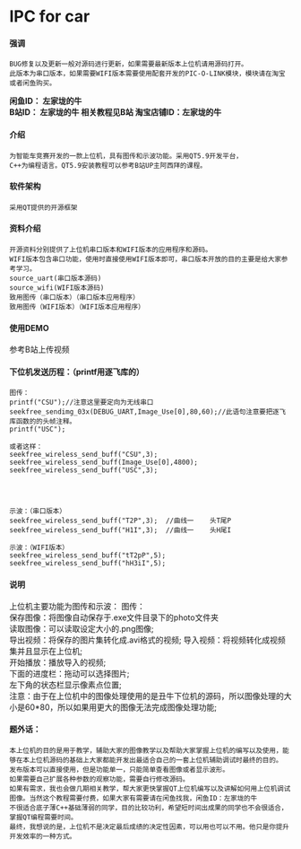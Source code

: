 # IPC for car
#### 强调 
    BUG修复以及更新一般对源码进行更新，如果需要最新版本上位机请用源码打开。
    此版本为串口版本，如果需要WIFI版本需要使用配套开发的PIC-O-LINK模块，模块请在淘宝或者闲鱼购买。

 **闲鱼ID： 左家垅的牛  
B站ID：     左家垅的牛  相关教程见B站
淘宝店铺ID：左家垅的牛** 

#### 介绍
    为智能车竞赛开发的一款上位机，具有图传和示波功能。采用QT5.9开发平台，
    C++为编程语言。QT5.9安装教程可以参考B站UP主阿西拜的课程。

#### 软件架构
    采用QT提供的开源框架
    
#### 资料介绍
    开源资料分别提供了上位机串口版本和WIFI版本的应用程序和源码。
    WIFI版本包含串口功能，使用时直接使用WIFI版本即可，串口版本开放的目的主要是给大家参考学习。
    source_uart(串口版本源码)
    source_wifi(WIFI版本源码)
    致用图传（串口版本）（串口版本应用程序）
    致用图传（WIFI版本）（WIFI版本应用程序）
    
    
#### 使用DEMO
参考B站上传视频



#### 下位机发送历程：（printf用逐飞库的）
  
    图传：
    printf("CSU");//注意这里要定向为无线串口
    seekfree_sendimg_03x(DEBUG_UART,Image_Use[0],80,60);//此语句注意要把逐飞库函数的的头帧注释。
    printf("USC");

    或者这样：
    seekfree_wireless_send_buff("CSU",3);
    seekfree_wireless_send_buff(Image_Use[0],4800);
    seekfree_wireless_send_buff("USC",3);




    示波：（串口版本）
    seekfree_wireless_send_buff("T2P",3);  //曲线一    头T尾P
    seekfree_wireless_send_buff("H1I",3);  //曲线一    头H尾I

    示波：（WIFI版本）
    seekfree_wireless_send_buff("tT2pP",5);
    seekfree_wireless_send_buff("hH3iI",5);

#### 说明
上位机主要功能为图传和示波：
    图传：  
    保存图像：将图像自动保存于.exe文件目录下的photo文件夹  
    读取图像：可以读取设定大小的.png图像;  
    导出视频：将保存的图片集转化成.avi格式的视频; 
    导入视频：将视频转化成视频集并且显示在上位机;  
    开始播放：播放导入的视频;  
    下面的进度栏：拖动可以选择图片;  
    左下角的状态栏显示像素点位置;  
    注意：由于在上位机中的图像处理使用的是丑牛下位机的源码，所以图像处理的大小是60*80，所以如果用更大的图像无法完成图像处理功能;

#### 题外话：  
    本上位机的目的是用于教学，辅助大家的图像教学以及帮助大家掌握上位机的编写以及使用，能够在本上位机源码的基础上大家都能开发出最适合自己的一套上位机辅助调试时最终的目的。  
    发布版本可以直接使用，但是功能单一，只能简单查看图像或者显示波形。  
    如果需要自己扩展各种参数的观察功能，需要自行修改源码。  
    如果有需求，我也会做几期相关教学，帮大家更快掌握QT上位机编写以及讲解如何用上位机调试图像。当然这个教程需要付费，如果大家有需要请在闲鱼找我，闲鱼ID：左家垅的牛  
    不很适合底子薄C++基础薄弱的同学，目的比较功利，希望短时间出成果的同学也不会很适合，掌握QT编程需要时间。  
    最终，我想说的是，上位机不是决定最后成绩的决定性因素，可以用也可以不用。他只是你提升开发效率的一种方式。

